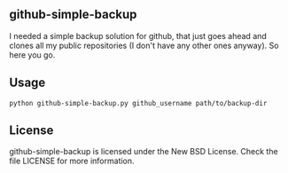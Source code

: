 github-simple-backup
--------------------

I needed a simple backup solution for github, that just goes ahead and clones
all my public repositories (I don't have any other ones anyway). So here you
go.

Usage
-----
    python github-simple-backup.py github_username path/to/backup-dir

License
-------
github-simple-backup is licensed under the New BSD License. Check the file
LICENSE for more information.

